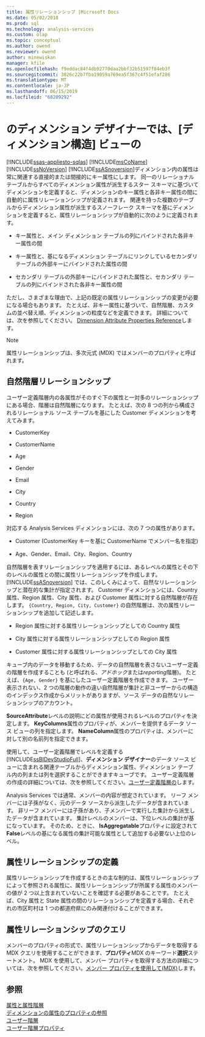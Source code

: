 ```yaml
---
title: 属性リレーションシップ |Microsoft Docs
ms.date: 05/02/2018
ms.prod: sql
ms.technology: analysis-services
ms.custom: olap
ms.topic: conceptual
ms.author: owend
ms.reviewer: owend
author: minewiskan
manager: kfile
ms.openlocfilehash: f9eddac84f4db92770daa2bbf32b51597f84eb3f
ms.sourcegitcommit: 3026c22b7fba19059a769ea5f367c4f51efaf286
ms.translationtype: MT
ms.contentlocale: ja-JP
ms.lasthandoff: 06/15/2019
ms.locfileid: "68209292"
---
```

# <a name="attribute-relationships"></a>のディメンション デザイナーでは、[ディメンション構造] ビューの
[!INCLUDE[ssas-appliesto-sqlas](../../includes/ssas-appliesto-sqlas.md)]
  [!INCLUDE[msCoName](../../includes/msconame-md.md)] [!INCLUDE[ssNoVersion](../../includes/ssnoversion-md.md)] [!INCLUDE[ssASnoversion](../../includes/ssasnoversion-md.md)]ディメンション内の属性は常に関連する直接的または間接的にキー属性にします。 同一のリレーショナル テーブルからすべてのディメンション属性が派生するスター スキーマに基づいてディメンションを定義すると、ディメンションのキー属性と各非キー属性の間に自動的に属性リレーションシップが定義されます。 関連を持った複数のテーブルからディメンション属性が派生するスノーフレーク スキーマを基にディメンションを定義すると、属性リレーションシップが自動的に次のように定義されます。  
  
-   キー属性と、メイン ディメンション テーブルの列にバインドされた各非キー属性の間  
  
-   キー属性と、基になるディメンション テーブルにリンクしているセカンダリ テーブルの外部キーにバインドされた属性の間  
  
-   セカンダリ テーブルの外部キーにバインドされた属性と、セカンダリ テーブルの列にバインドされた各非キー属性の間  
  
 ただし、さまざまな理由で、上記の既定の属性リレーションシップの変更が必要になる場合もあります。 たとえば、非キー属性に基づいて、自然階層、カスタムの並べ替え順、ディメンションの粒度などを定義できます。 詳細については、次を参照してください。 [Dimension Attribute Properties Reference](../../analysis-services/multidimensional-models/dimension-attribute-properties-reference.md)します。  
  
> [!NOTE]  
>  属性リレーションシップは、多次元式 (MDX) ではメンバーのプロパティと呼ばれます。  
  
## <a name="natural-hierarchy-relationships"></a>自然階層リレーションシップ  
 ユーザー定義階層内の各属性がそのすぐ下の属性と一対多のリレーションシップにある場合、階層は自然階層になります。 たとえば、次の 8 つの列から構成されるリレーショナル ソース テーブルを基にした Customer ディメンションを考えてみます。  
  
-   CustomerKey  
  
-   CustomerName  
  
-   Age  
  
-   Gender  
  
-   Email  
  
-   City  
  
-   Country  
  
-   Region  
  
 対応する Analysis Services ディメンションには、次の 7 つの属性があります。  
  
-   Customer (CustomerKey キーを基に CustomerName でメンバー名を指定)  
  
-   Age、Gender、Email、City、Region、Country  
  
 自然階層を表すリレーションシップを適用するには、あるレベルの属性とその下のレベルの属性との間に属性リレーションシップを作成します。 [!INCLUDE[ssASnoversion](../../includes/ssasnoversion-md.md)] では、このしくみによって、自然なリレーションシップと潜在的な集計が指定されます。 Customer ディメンションには、Country 属性、Region 属性、City 属性、および Customer 属性に対する自然階層が存在します。 `{Country, Region, City, Customer}` の自然階層は、次の属性リレーションシップを追加して記述します。  
  
-   Region 属性に対する属性リレーションシップとしての Country 属性  
  
-   City 属性に対する属性リレーションシップとしての Region 属性  
  
-   Customer 属性に対する属性リレーションシップとしての City 属性  
  
 キューブ内のデータを移動するため、データの自然階層を表さないユーザー定義の階層を作成することも (と呼ばれる、*アドホック*または*reporting*階層)。 たとえば、`{Age, Gender}` を基にしたユーザー定義階層を作成できます。 ユーザー表示されない、2 つの階層の動作の違い自然階層が集計と非ユーザーからの構造のインデックス作成からメリットがありますが、ソース データの自然なリレーションシップのアカウント。  
  
 **SourceAttribute**レベルの説明にどの属性が使用されるレベルのプロパティを決定します。 **KeyColumns**属性のプロパティが、メンバーを提供するデータ ソース ビューの列を指定します。 **NameColumn**属性のプロパティは、メンバーに対して別の名前列を指定できます。  
  
 使用して、ユーザー定義階層でレベルを定義する[!INCLUDE[ssBIDevStudioFull](../../includes/ssbidevstudiofull-md.md)]、**ディメンション デザイナー**のデータ ソース ビューに含まれる関連テーブルからディメンション属性、ディメンション テーブル内の列または列を選択することができますキューブです。 ユーザー定義階層の作成の詳細については、次を参照してください。[ユーザー定義階層の](../../analysis-services/multidimensional-models/user-defined-hierarchies-create.md)します。  
  
 Analysis Services では通常、メンバーの内容が想定されています。 リーフ メンバーには子孫がなく、元のデータ ソースから派生したデータが含まれています。 非リーフ メンバーには子孫があり、子メンバーで実行した集計から派生したデータが含まれています。 集計レベルのメンバーは、下位レベルの集計が基になっています。 そのため、ときに、 **IsAggregatable**プロパティに設定されて**False**レベルの基になる属性の集計可能な属性として追加する必要ない上位のレベル。  
  
## <a name="defining-an-attribute-relationship"></a>属性リレーションシップの定義  
 属性リレーションシップを作成するときの主な制約は、属性リレーションシップによって参照される属性に、属性リレーションシップが所属する属性のメンバーの値が 2 つ以上含まれていないことを確認する必要があることです。 たとえば、City 属性と State 属性の間のリレーションシップを定義する場合、それぞれの市区町村は 1 つの都道府県にのみ関連付けることができます。  
  
## <a name="attribute-relationship-queries"></a>属性リレーションシップのクエリ  
 メンバーのプロパティの形式で、属性リレーションシップからデータを取得する MDX クエリを使用することができます、**プロパティ**MDX のキーワード**選択**ステートメント。 MDX を使用して、メンバー プロパティを取得する方法の詳細については、次を参照してください。[メンバー プロパティを使用して&#40;MDX&#41;](../../analysis-services/multidimensional-models/mdx/mdx-member-properties.md)します。  
  
## <a name="see-also"></a>参照  
 [属性と属性階層](../../analysis-services/multidimensional-models-olap-logical-dimension-objects/attributes-and-attribute-hierarchies.md)   
 [ディメンションの属性のプロパティの参照](../../analysis-services/multidimensional-models/dimension-attribute-properties-reference.md)   
 [ユーザー階層](../../analysis-services/multidimensional-models-olap-logical-dimension-objects/user-hierarchies.md)   
 [ユーザー階層プロパティ](../../analysis-services/multidimensional-models-olap-logical-dimension-objects/user-hierarchies-properties.md)  
  
  
